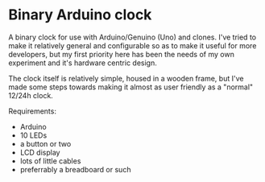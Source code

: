 # Binary Arduino clock
A binary clock for use with Arduino/Genuino (Uno) and clones.  I've tried to make it relatively general and configurable so as to make it useful for more developers, but my first priority here has been the needs of my own experiment and it's hardware centric design.

The clock itself is relatively simple, housed in a wooden frame, but I've made some steps towards making it almost as user friendly as a "normal" 12/24h clock.

Requirements: 
- Arduino
- 10 LEDs
- a button or two
- LCD display
- lots of little cables
- preferrably a breadboard or such
